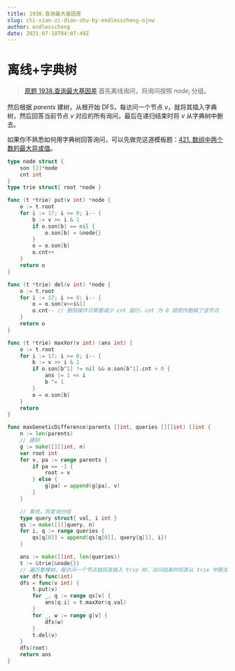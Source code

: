 ```yaml
---
title: 1938.查询最大基因差
slug: chi-xian-zi-dian-shu-by-endlesscheng-ojnw
author: endlesscheng
date: 2021-07-18T04:07:49Z
---
```

# 离线+字典树
 
> [原题 1938.查询最大基因差](https://leetcode.cn/problems/maximum-genetic-difference-query)
首先离线询问，将询问按照 $\textit{node}_i$ 分组。

然后根据 $\textit{parents}$ 建树，从根开始 DFS，每访问一个节点 $v$，就将其插入字典树，然后回答当前节点 $v$ 对应的所有询问，最后在递归结束时将 $v$ 从字典树中删去。

如果你不熟悉如何用字典树回答询问，可以先做完这道模板题：[421. 数组中两个数的最大异或值](https://leetcode-cn.com/problems/maximum-xor-of-two-numbers-in-an-array/)。


```go
type node struct {
	son [2]*node
	cnt int
}
type trie struct{ root *node }

func (t *trie) put(v int) *node {
	o := t.root
	for i := 17; i >= 0; i-- {
		b := v >> i & 1
		if o.son[b] == nil {
			o.son[b] = &node{}
		}
		o = o.son[b]
		o.cnt++
	}
	return o
}

func (t *trie) del(v int) *node {
	o := t.root
	for i := 17; i >= 0; i-- {
		o = o.son[v>>i&1]
		o.cnt-- // 删除操作只需要减少 cnt 就行，cnt 为 0 就视作删掉了该节点
	}
	return o
}

func (t *trie) maxXor(v int) (ans int) {
	o := t.root
	for i := 17; i >= 0; i-- {
		b := v >> i & 1
		if o.son[b^1] != nil && o.son[b^1].cnt > 0 {
			ans |= 1 << i
			b ^= 1
		}
		o = o.son[b]
	}
	return
}

func maxGeneticDifference(parents []int, queries [][]int) []int {
	n := len(parents)
	// 建树
	g := make([][]int, n)
	var root int
	for v, pa := range parents {
		if pa == -1 {
			root = v
		} else {
			g[pa] = append(g[pa], v)
		}
	}

	// 离线，将查询分组
	type query struct{ val, i int }
	qs := make([][]query, n)
	for i, q := range queries {
		qs[q[0]] = append(qs[q[0]], query{q[1], i})
	}

	ans := make([]int, len(queries))
	t := &trie{&node{}}
	// 遍历整棵树，每访问一个节点就将其插入 trie 树，访问结束时将其从 trie 中删去
	var dfs func(int)
	dfs = func(v int) {
		t.put(v)
		for _, q := range qs[v] {
			ans[q.i] = t.maxXor(q.val)
		}
		for _, w := range g[v] {
			dfs(w)
		}
		t.del(v)
	}
	dfs(root)
	return ans
}
```
